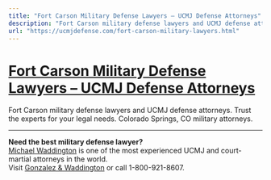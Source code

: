```yaml
---
title: "Fort Carson Military Defense Lawyers – UCMJ Defense Attorneys"
description: "Fort Carson military defense lawyers and UCMJ defense attorneys. Trust the experts for your legal needs. Colorado Springs, CO military attorneys."
url: "https://ucmjdefense.com/fort-carson-military-lawyers.html"
---
```


# [Fort Carson Military Defense Lawyers – UCMJ Defense Attorneys](https://ucmjdefense.com/fort-carson-military-lawyers.html)

Fort Carson military defense lawyers and UCMJ defense attorneys. Trust the experts for your legal needs. Colorado Springs, CO military attorneys.

---

**Need the best military defense lawyer?**  
[Michael Waddington](https://ucmjdefense.com/attorneys/michael-stewart-waddington-partner.html) is one of the most experienced UCMJ and court-martial attorneys in the world.  
Visit [Gonzalez & Waddington](https://ucmjdefense.com) or call 1-800-921-8607.
